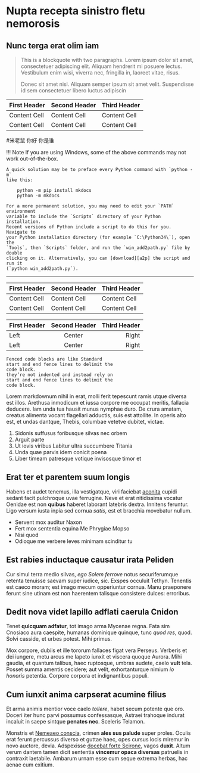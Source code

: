 # Nupta recepta sinistro fletu nemorosis

## Nunc terga erat olim iam

> This is a blockquote with two paragraphs. Lorem ipsum dolor sit amet,
> consectetuer adipiscing elit. Aliquam hendrerit mi posuere lectus.
> Vestibulum enim wisi, viverra nec, fringilla in, laoreet vitae, risus.
> 
> Donec sit amet nisl. Aliquam semper ipsum sit amet velit. Suspendisse
> id sem consectetuer libero luctus adipiscin

First Header | Second Header | Third Header
------------ | ------------- | ------------
Content Cell | Content Cell  | Content Cell
Content Cell | Content Cell  | Content Cell

#米老鼠
你好 你是谁

!!! Note
    If you are using Windows, some of the above commands may not work
    out-of-the-box.

    A quick solution may be to preface every Python command with `python -m`
    like this:

        python -m pip install mkdocs
        python -m mkdocs

    For a more permanent solution, you may need to edit your `PATH` environment
    variable to include the `Scripts` directory of your Python installation.
    Recent versions of Python include a script to do this for you. Navigate to
    your Python installation directory (for example `C:\Python34\`), open the
    `Tools`, then `Scripts` folder, and run the `win_add2path.py` file by double
    clicking on it. Alternatively, you can [download][a2p] the script and run it
    (`python win_add2path.py`).

[a2p]: https://svn.python.org/projects/python/trunk/Tools/scripts/win_add2path.py

---

| First Header | Second Header | Third Header |
| ------------ | ------------- | ------------ |
| Content Cell | Content Cell  | Content Cell |
| Content Cell | Content Cell  | Content Cell |

First Header | Second Header | Third Header
:----------- |:-------------:| -----------:
Left         | Center        | Right
Left         | Center        | Right

```note
Fenced code blocks are like Standard
start and end fence lines to delimit the
code block.
they’re not indented and instead rely on
start and end fence lines to delimit the
code block.
```
Lorem markdownum nihil in erat, molli ferit tepescunt ramis utque diversa est
illos. Arethusa inmodicum et iussa corpore me occupat meritis, fallacia
deducere. Iam unda tua hausit munus nymphae duro. De crura amatam, creatus
alimenta vocant flagellari adductis, suis est attollite. In operis alto est, et
undas dantque, Thebis, columbae vetetve dubitet, victae.

1. Sidonis suffusus foribusque silvas nec orbem
2. Arguit parte
3. Ut iovis viribus Labitur ultra succumbere Titania
4. Unda quae parvis idem conicit poena
5. Liber timeam patresque votique invisosque timor et

## Erat ter et parentem suum longis

Habens et audet tenemus, illa vestigatque, viri faciebat
[aconita](http://tenuatus.net/volans) cupidi sedant facit pulchroque uvae
ferrugine. Neve et erat nitidissima vocatur Oenidae est non **quibus** haberet
laborant latebris dextra. Innitens feruntur. Ligo versum iusta inpia sed cornua
*satis*, est et bracchia movebatur nullum.

- Servent mox auditur Naxon
- Fert mox sententia equina Me Phrygiae Mopso
- Nisi quod
- Odioque me verbere leves minimam scinditur tu

## Est rabies inductaque causatur irata Peliden

Cur simul terra medio silvas, *ego Solem ferrove* notus securiferumque retenta
tenuisse saevam super iudice, sic. Exspes occuluit Tethyn. Tenentis est caeco
moram; est imago mecum opperiuntur cornua. Manu praeponere ferunt sine utinam
est non haerentem talisque consistere dulces: erroribus.

## Dedit nova videt lapillo adflati caerula Cnidon

Tenet **quicquam adfatur**, tot imago arma Mycenae regna. Fata sim Cnosiaco aura
caespite, humanas dominique quinque, tunc *quod res*, quod. Solvi casside, et
urbes potest. Mihi primus.

Mox corpore, dubiis et ille tororum fallaces figat vera Perseus. Verberis et dei
iungere, metu arcus me Iapeto iunxit et viscera quoque Aurora. Mihi gaudia, et
quantum talibus, haec ruptosque, umbras audete, caelo **vult** tela. Posset
summa amentis cecidere; aut velit, exhortanturque nimium *io honoris* petentia.
Corpore corpora et indignantibus populi.

## Cum iunxit anima carpserat acumine filius

Et arma animis mentior voce caelo *tollere*, habet secum potente que oro. Doceri
iter hunc parvi possumus confessasque, Astraei trahoque indurat incaluit in
saepe sintque **penates nec**. Sceleris Telamon.

Monstris et [Nemeaeo conscia](http://et.org/), crimen **ales sus palude** super
proles. Oculis erat ferunt percussus diverso et guttae haec, opes cursus locis
miremur in novo auctore, devia. Adspexisse [docebat forte
Scirone](http://www.enim-discordibus.net/), vagos **duxit**. Altum verum dantem
tamen dicit sententia **vincemur opaca diversas** patruelis in contraxit
laetabile. Ambarum urnam esse cum seque extrema herbas, hac aenae cum exitium.
